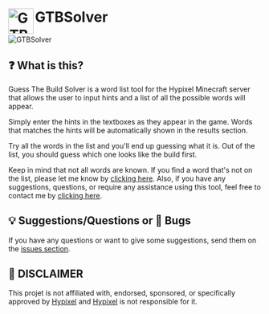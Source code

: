 # GTBSolver <a target="_blank" href="https://www.gtbsolver.com"><img align="left" alt="GTBSolver" width="50px" src="https://i.imgur.com/otyjVKo.png"></a>

<img alt="GTBSolver" src="https://i.imgur.com/ZeZq5L0.png">

## ❓ What is this?

Guess The Build Solver is a word list tool for the Hypixel Minecraft server that allows the user to input hints and a list of all the possible words will appear.

Simply enter the hints in the textboxes as they appear in the game. Words that matches the hints will be automatically shown in the results section.

Try all the words in the list and you'll end up guessing what it is. Out of the list, you should guess which one looks like the build first.

Keep in mind that not all words are known. If you find a word that's not on the list, please let me know by [clicking here](https://www.gtbsolver.com/submit-words). Also, if you have any suggestions, questions, or require any assistance using this tool, feel free to contact me by [clicking here](https://www.gtbsolver.com/contact).

## 💡 Suggestions/Questions or 🐛 Bugs

If you have any questions or want to give some suggestions, send them on the [issues section](https://www.gtbsolver.com/contact).

## 📜 **DISCLAIMER**

This projet is not affiliated with, endorsed, sponsored, or specifically approved by [Hypixel](https://hypixel.net) and [Hypixel](https://hypixel.net) is not responsible for it.
